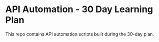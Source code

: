 # API Automation - 30 Day Learning Plan

This repo contains API automation scripts built during the 30-day plan.